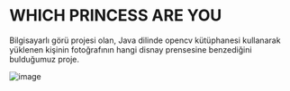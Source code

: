 # WHICH PRINCESS ARE YOU 
Bilgisayarlı görü projesi olan, Java dilinde opencv kütüphanesi kullanarak yüklenen kişinin fotoğrafının hangi disnay prensesine benzediğini bulduğumuz proje.




![image](https://github.com/user-attachments/assets/16e944b0-562d-45e7-83f5-54a593346d91)
